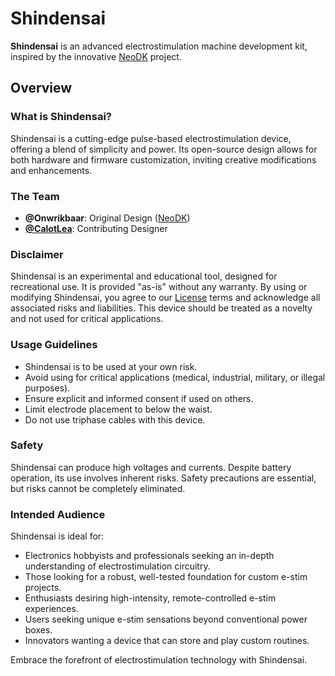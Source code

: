 # Shindensai

**Shindensai** is an advanced electrostimulation machine development kit, inspired by the innovative [NeoDK](https://github.com/Onwrikbaar/NeoDK) project.

## Overview

### What is Shindensai?
Shindensai is a cutting-edge pulse-based electrostimulation device, offering a blend of simplicity and power. Its open-source design allows for both hardware and firmware customization, inviting creative modifications and enhancements.

### The Team
- **@Onwrikbaar**: Original Design ([NeoDK](https://github.com/Onwrikbaar/NeoDK))
- **[@CalotLea](https://twitter.com/CalotLea)**: Contributing Designer

### Disclaimer
Shindensai is an experimental and educational tool, designed for recreational use. It is provided "as-is" without any warranty. By using or modifying Shindensai, you agree to our [License](LICENSE.txt) terms and acknowledge all associated risks and liabilities. This device should be treated as a novelty and not used for critical applications.

### Usage Guidelines
- Shindensai is to be used at your own risk.
- Avoid using for critical applications (medical, industrial, military, or illegal purposes).
- Ensure explicit and informed consent if used on others.
- Limit electrode placement to below the waist.
- Do not use triphase cables with this device.

### Safety
Shindensai can produce high voltages and currents. Despite battery operation, its use involves inherent risks. Safety precautions are essential, but risks cannot be completely eliminated.

### Intended Audience
Shindensai is ideal for:
- Electronics hobbyists and professionals seeking an in-depth understanding of electrostimulation circuitry.
- Those looking for a robust, well-tested foundation for custom e-stim projects.
- Enthusiasts desiring high-intensity, remote-controlled e-stim experiences.
- Users seeking unique e-stim sensations beyond conventional power boxes.
- Innovators wanting a device that can store and play custom routines.

Embrace the forefront of electrostimulation technology with Shindensai.

